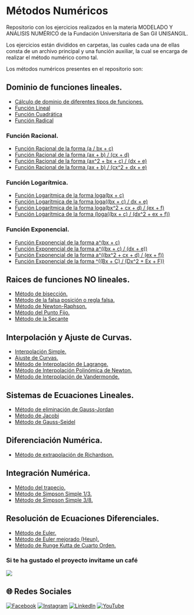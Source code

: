# Métodos Numéricos
Repositorio con los ejercicios realizados en la materia MODELADO Y ANÁLISIS NUMÉRICO de la Fundación Universitaria de San Gil UNISANGIL.

Los ejercicios están divididos en carpetas, las cuales cada una de ellas consta de un archivo principal y una función auxiliar, la cual se encarga de realizar el método numérico como tal.

Los métodos numéricos presentes en el repositorio son:

## Dominio de funciones lineales.
* [Cálculo de dominio de diferentes tipos de funciones.](https://github.com/Juan-Carlos-Estevez-Vargas/Metodos-Numericos/blob/master/01.%20Funciones/CalculadoraDominioDeFunciones.m)
* [Función Lineal](https://github.com/Juan-Carlos-Estevez-Vargas/Metodos-Numericos/blob/master/01.%20Funciones/EcuacionLineal.m)
* [Función Cuadrática](https://github.com/Juan-Carlos-Estevez-Vargas/Metodos-Numericos/blob/master/01.%20Funciones/EcuacionCuadratica.m)
* [Función Radical](https://github.com/Juan-Carlos-Estevez-Vargas/Metodos-Numericos/blob/master/01.%20Funciones/FuncionRadicalCaso1.m)

### Función Racional.

* [Función Racional de la forma (a / bx + c)](https://github.com/Juan-Carlos-Estevez-Vargas/Metodos-Numericos/blob/master/01.%20Funciones/EcuacionRacionalCaso1.m)
* [Función Racional de la forma (ax + b) / (cx + d)](https://github.com/Juan-Carlos-Estevez-Vargas/Metodos-Numericos/blob/master/01.%20Funciones/EcuacionRacionalCaso2.m)
* [Función Racional de la forma (ax^2 + bx + c) / (dx + e)](https://github.com/Juan-Carlos-Estevez-Vargas/Metodos-Numericos/blob/master/01.%20Funciones/EcuacionRacionalCaso3.m)
* [Función Racional de la forma (ax + b) / (cx^2 + dx + e)](https://github.com/Juan-Carlos-Estevez-Vargas/Metodos-Numericos/blob/master/01.%20Funciones/EcuacionRacionalCaso4.m)

### Función Logarítmica.

* [Función Logaritmica de la forma loga(bx + c)](https://github.com/Juan-Carlos-Estevez-Vargas/Metodos-Numericos/blob/master/01.%20Funciones/EcuacionLogaritmicaCaso1.m)
* [Función Logarítmica de la forma loga((bx + c) / dx + e)](https://github.com/Juan-Carlos-Estevez-Vargas/Metodos-Numericos/blob/master/01.%20Funciones/EcuacionLogaritmicaCaso2.m)
* [Función Logarítmica de la forma loga(bx^2 + cx + d) / (ex + f)](https://github.com/Juan-Carlos-Estevez-Vargas/Metodos-Numericos/blob/master/01.%20Funciones/EcuacionLogaritmicaCaso3.m)
* [Función Logarítmica de la forma (loga((bx + c) / (dx^2 + ex + f))](https://github.com/Juan-Carlos-Estevez-Vargas/Metodos-Numericos/blob/master/01.%20Funciones/EcuacionLogaritmicaCaso4.m)

### Función Exponencial.

* [Función Exponencial de la forma a^(bx + c)](https://github.com/Juan-Carlos-Estevez-Vargas/Metodos-Numericos/blob/master/01.%20Funciones/EcuacionExponencialCaso1.m)
* [Función Exponencial de la forma a^((bx + c) / (dx + e))](https://github.com/Juan-Carlos-Estevez-Vargas/Metodos-Numericos/blob/master/01.%20Funciones/EcuacionExponencialCaso2.m)
* [Función Exponencial de la forma a^((bx^2 + cx + d) / (ex + f))](https://github.com/Juan-Carlos-Estevez-Vargas/Metodos-Numericos/blob/master/01.%20Funciones/EcuacionExponencialCaso3.m)
* [Función Exponencial de la forma ^((Bx + C) / (Dx^2 + Ex + F))](https://github.com/Juan-Carlos-Estevez-Vargas/Metodos-Numericos/blob/master/01.%20Funciones/EcuacionExponencialCaso4.m)

## Raices de funciones NO lineales.
* [Método de bisección.](https://github.com/Juan-Carlos-Estevez-Vargas/Metodos-Numericos/tree/master/02.%20Metodo%20de%20Biseccion)
* [Método de la falsa posición o regla falsa.](https://github.com/Juan-Carlos-Estevez-Vargas/Metodos-Numericos/tree/master/03.%20Metodo%20Regla%20Falsa)
* [Método de Newton-Raphson.](https://github.com/Juan-Carlos-Estevez-Vargas/Metodos-Numericos/tree/master/05.%20Metodo%20Newton-Raphson)
* [Método del Punto Fijo.](https://github.com/Juan-Carlos-Estevez-Vargas/Metodos-Numericos/tree/master/06.%20Metodo%20del%20Punto%20Fijo)
* [Método de la Secante](https://github.com/Juan-Carlos-Estevez-Vargas/Metodos-Numericos/blob/master/18.%20Metodo%20de%20la%20Secante/MetodoDeLaSecante.m)

## Interpolación y Ajuste de Curvas.
* [Interpolación Simple.](https://github.com/Juan-Carlos-Estevez-Vargas/Metodos-Numericos/blob/master/07.%20Interpolacion%20Simple/InterpolacionSimple.m)
* [Ajuste de Curvas.](https://github.com/Juan-Carlos-Estevez-Vargas/Metodos-Numericos/blob/master/08.%20Ajuste%20de%20Curvas/AjusteDeCurvas.m)
* [Método de Interpolación de Lagrange.](https://github.com/Juan-Carlos-Estevez-Vargas/Metodos-Numericos/blob/master/09.%20Interpolacion%20de%20Lagrange/InterpolacionDeLagrange.m)
* [Método de Interpolación Polinómica de Newton.](https://github.com/Juan-Carlos-Estevez-Vargas/Metodos-Numericos/blob/master/10.%20Interpolacion%20Polinomica%20de%20Newton/InterpolacionPolinomicaDeNewton.m)
* [Método de Interpolación de Vandermonde.](https://github.com/Juan-Carlos-Estevez-Vargas/Metodos-Numericos/blob/master/11.%20Interpolacion%20de%20Vandermonde/InterpolacionDeVandermonde.m)

## Sistemas de Ecuaciones Lineales.
* [Método de eliminación de Gauss-Jordan](https://github.com/Juan-Carlos-Estevez-Vargas/Metodos-Numericos/tree/master/19.%20Metodo%20de%20Eliminacion%20de%20Gauss-Jordan)
* [Método de Jacobi](https://github.com/Juan-Carlos-Estevez-Vargas/Metodos-Numericos/blob/master/20.%20Metodo%20de%20Jacobi/MetodoDeJacobi.m)
* [Método de Gauss-Seidel](https://github.com/Juan-Carlos-Estevez-Vargas/Metodos-Numericos/blob/master/21.%20Metodo%20de%20Gauss-Seidel/gauss_seidel.m)

## Diferenciación Numérica.
* [Método de extrapolación de Richardson.](https://github.com/Juan-Carlos-Estevez-Vargas/Metodos-Numericos/blob/master/04.%20Metodo%20de%20Richardson/MetodoDeRichardson.m)

## Integración Numérica.
* [Método del trapecio.](https://github.com/Juan-Carlos-Estevez-Vargas/Metodos-Numericos/blob/master/12.%20Metodo%20del%20Trapecio/MetodoDelTrapecio.m)
* [Método de Simpson Simple 1/3.](https://github.com/Juan-Carlos-Estevez-Vargas/Metodos-Numericos/blob/master/13.%20Metodo%20de%20Simpson%20un%20tercio/MetodoDeSimpsonUnTercio.m)
* [Método de Simpson Simple 3/8.](https://github.com/Juan-Carlos-Estevez-Vargas/Metodos-Numericos/blob/master/14.%20Metodo%20de%20Simpson%203_8/MetodoDeSimpson3_8.m)

## Resolución de Ecuaciones Diferenciales.
* [Método de Euler.](https://github.com/Juan-Carlos-Estevez-Vargas/Metodos-Numericos/blob/master/15.%20Metodo%20de%20Euler/MetodoDeEuler.m)
* [Método de Euler mejorado (Heun).]()
* [Método de Runge Kutta de Cuarto Orden.](https://github.com/Juan-Carlos-Estevez-Vargas/Metodos-Numericos/blob/master/17.%20Metodo%20de%20Runge%20Kutta%20de%20Cuarto%20Orden/RungeKutta.m)

### Si te ha gustado el proyecto invitame un café
<div align="left">
  <a href="https://paypal.me/JEstevezVargas" target="_blank" style="display: inline-block;">
    <img
      src="https://img.shields.io/badge/Donate-Buy%20Me%20A%20Coffee-orange.svg?style=flat-square&logo=buymeacoffee" 
      align="center"
     />
  </a>
</div>

## 🌐 Redes Sociales
[![Facebook](https://img.shields.io/badge/Facebook-%231877F2.svg?logo=Facebook&logoColor=white)](https://facebook.com/juancarlos.estevezvargas.98) [![Instagram](https://img.shields.io/badge/Instagram-%23E4405F.svg?logo=Instagram&logoColor=white)](https://instagram.com/juankestevez) [![LinkedIn](https://img.shields.io/badge/LinkedIn-%230077B5.svg?logo=linkedin&logoColor=white)](https://linkedin.com/in/juan-carlos-estevez-vargas) [![YouTube](https://img.shields.io/badge/YouTube-%23FF0000.svg?logo=YouTube&logoColor=white)](https://youtube.com/@apuntesdeuningeniero) 

